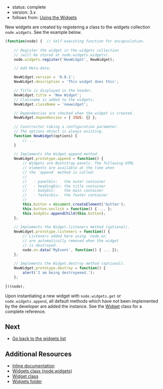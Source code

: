 - status: complete
- version: 3.x
- follows from: [Using the Widgets](Using-Widgets-v3)

New widgets are created by registering a class to the widgets
collection `node.widgets`. See the example below.

```javascript
(function(node) {  // Self-executing function for encapsulation.
    
    // Register the widget in the widgets collection
    // (will be stored at node.widgets.widgets).
    node.widgets.register('NewWidget', NewWidget);

    // Add Meta-data.

    NewWidget.version = '0.0.1';
    NewWidget.description = 'This widget does this';

    // Title is displayed in the header.
    NewWidget.title = 'New Widget';
    // Classname is added to the widgets.
    NewWidget.className = 'newwidget';

    // Dependencies are checked when the widget is created.
    NewWidget.dependencies = { JSUS: {} };
    
    // Constructor taking a configuration parameter.
    // The options object is always existing.
    function NewWidget(options) {
        // ...
    }
    
    // Implements the Widget.append method.
    NewWidget.prototype.append = function() {
        // Widgets are Bootstrap panels. The following HTML 
        // elements are available at the time when 
        // the `append` method is called:
        //
        //   - panelDiv:   the outer container
        //   - headingDiv: the title container
        //   - bodyDiv:    the main container
        //   - footerDiv:  the footer container
        //
        this.button = document.createElement('button');
        this.button.onclick = function() { ... };
        this.bodyDiv.appendChild(this.button);
    };
    
    // Implements the Widget.listeners method (optional).
    NewWidget.prototype.listeners = function() {
        // Listeners added here using `node.on` 
        // are automatically removed when the widget
        // is destroyed.
        node.on.data('MyEvent', function() { ... });
    };
    
    // Implements the Widget.destroy method (optional).
    NewWidget.prototype.destroy = function() {
        alert('I am being destroyeeed.');
    };
    
})(node);
```

Upon instantiating a new widget with `node.widgets.get` or
`node.widgets.append`, all default methods which have not been
implemented by the developer are added the instance. See the
[Widget](https://github.com/nodeGame/nodegame-widgets/blob/master/lib/Widget.js)
class for a complete reference.

## Next

- [Go back to the widgets list](Widgets-v3)

## Additional Resources

- [Inline documentation](http://nodegame.github.io/nodegame-widgets/docs/index.js.html)
- [Widgets class (node.widgets)](https://github.com/nodeGame/nodegame-widgets/blob/master/lib/Widgets.js)
- [Widget class](https://github.com/nodeGame/nodegame-widgets/blob/master/lib/Widget.js)
- [Widgets folder](https://github.com/nodeGame/nodegame-widgets/tree/master/widgets)
